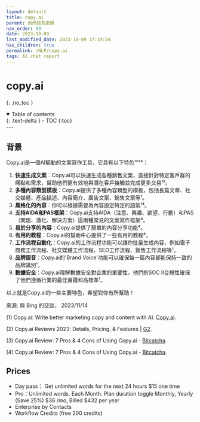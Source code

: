 ```yaml
---
layout: default
title: copy.ai
parent: 自然語言處理
nav_order: 99
date: 2023-10-09
last_modified_date: 2023-10-09 17:19:54
has_children: true
permalink: /NLP/copy.ai
tags: AI chat report
---
```


# copy.ai
{: .no_toc }

<details open markdown="block">
  <summary>
    Table of contents
  </summary>
  {: .text-delta }
- TOC
{:toc}
</details>
---

## 背景

Copy.ai是一個AI驅動的文案寫作工具，它具有以下特色¹²³⁴：

1. **快速生成文案**：Copy.ai可以快速生成各種銷售文案，直接針對特定客戶群的痛點和需求，幫助他們更有效地與潛在客戶接觸並完成更多交易¹²。
2. **多種內容類型模板**：Copy.ai提供了多種內容類型的模板，包括長篇文章、社交媒體、產品描述、內容簡介、廣告文案、銷售文案等¹。
3. **風格化的內容**：你可以根據需要為內容設定特定的語氣¹⁴。
4. **支持AIDA和PAS框架**：Copy.ai支持AIDA（注意、興趣、欲望、行動）和PAS（問題、激化、解決方案）這兩種常見的文案寫作框架⁴。
5. **易於分享的內容**：Copy.ai提供了簡單的內容分享功能⁴。
6. **有用的教程**：Copy.ai的幫助中心提供了一些有用的教程⁴。
7. **工作流程自動化**：Copy.ai的工作流程功能可以讓你批量生成內容，例如電子商務工作流程、社交媒體工作流程、SEO工作流程、銷售工作流程等¹。
8. **品牌語音**：Copy.ai的'Brand Voice'功能可以確保每一篇內容都能保持一致的品牌識別¹。
9. **數據安全**：Copy.ai理解數據安全對企業的重要性，他們的SOC II合規性確保了他們遵循行業的最佳實踐和高標準¹。

以上就是Copy.ai的一些主要特色，希望對你有所幫助！

來源: 與 Bing 的交談， 2023/11/14

(1) Copy.ai: Write better marketing copy and content with AI. [Copy.ai](https://www.copy.ai/).

(2) Copy.ai Reviews 2023: Details, Pricing, & Features | [G2](https://www.g2.com/products/copy-ai/reviews).

(3) Copy.ai Review: 7 Pros & 4 Cons of Using Copy.ai - [Bitcatcha](https://bing.com/search?q=Copy.ai+features).

(4) Copy.ai Review: 7 Pros & 4 Cons of Using Copy.ai - [Bitcatcha](https://www.bitcatcha.com/research/copy-ai-review/).

## Prices

- Day pass： Get unlimited words for the next 24 hours
$15 one time
- Pro：Unlimited words. Each Month. Plan duration toggle
Monthly, Yearly (Save 25%) $36 /mo, Billed $432 per year
- Enterprise by Contacts
- Workflow Credits (free 200 credits)